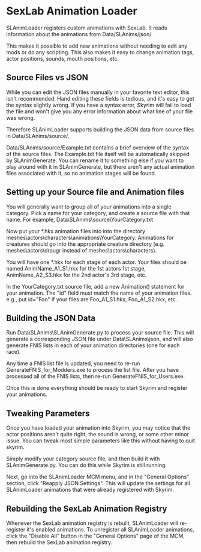 SexLab Animation Loader
=======================

SLAnimLoader registers custom animations with SexLab.  It reads information
about the animations from Data/SLAnims/json/

This makes it possible to add new animations without needing to edit any mods
or do any scripting.  This also makes it easy to change animation tags, actor
positions, sounds, mouth positions, etc.


Source Files vs JSON
--------------------

While you can edit the JSON files manually in your favorite text editor, this
isn't recommended.  Hand editing these fields is tedious, and it's easy to get
the syntax slightly wrong.  If you have a syntax error, Skyrim will fail to
load the file and won't give you any error information about what line of your
file was wrong.

Therefore SLAnimLoader supports building the JSON data from source files in
Data/SLAnims/source/.

Data/SLAnims/source/Example.txt contains a brief overview of the syntax of the
source files.  The Example.txt file itself will be automatically skipped by
SLAnimGenerate.  You can rename it to something else if you want to play around
with it in SLAnimGenerate, but there aren't any actual animation files
associated with it, so no animation stages will be found.


Setting up your Source file and Animation files
-----------------------------------------------

You will generally want to group all of your animations into a single category.
Pick a name for your category, and create a source file with that name.  For
example, Data\SLAnims\source\YourCategory.txt

Now put your *.hkx animation files into into the directory
meshes\actors\characters\animations\YourCategory\.  Animations for creatures
should go into the appropriate creature directory (e.g.  meshes\actors\draugr
instead of meshes\actors\characters).

You will have one *.hkx for each stage of each actor.  Your files should be
named AnimName_A1_S1.hkx for the 1st actors 1st stage, AnimName_A2_S3.hkx for
the 2nd actor's 3rd stage, etc.

In the YourCategory.txt source file, add a new Animation() statement for your
animation.  The "id" field must match the name of your animation files.  e.g.,
put id="Foo" if your files are Foo_A1_S1.hkx, Foo_A1_S2.hkx, etc.


Building the JSON Data
----------------------

Run Data\SLAnims\SLAnimGenerate.py to process your source file.  This will
generate a corresponding JSON file under Data\SLAnims\json, and will also
generate FNIS lists in each of your animation directories (one for each race).

Any time a FNIS list file is updated, you need to re-run
GenerateFNIS_for_Modders.exe to process the list file.  After you have
processed all of the FNIS lists, then re-run GenerateFNIS_for_Users.exe.

Once this is done everything should be ready to start Skyrim and register your
animations.


Tweaking Parameters
-------------------

Once you have loaded your animation into Skyrim, you may notice that the actor
positions aren't quite right, the sound is wrong, or some other minor issue.
You can tweak most simple parameters like this without having to quit skyrim.

Simply modify your category source file, and then build it with
SLAnimGenerate.py.  You can do this while Skyrim is still running.

Next, go into the SLAnimLoader MCM menu, and in the "General Options" section,
click "Reapply JSON Settings".  This will update the settings for all
SLAnimLoader animations that were already registered with Skyrim.


Rebuilding the SexLab Animation Registry
----------------------------------------

Whenever the SexLab animation registry is rebuilt, SLAnimLoader will
re-register it's enabled animations.  To unregister all SLAnimLoader
animations, click the "Disable All" button in the "General Options" page of the
MCM, then rebuild the SexLab animation registry.
